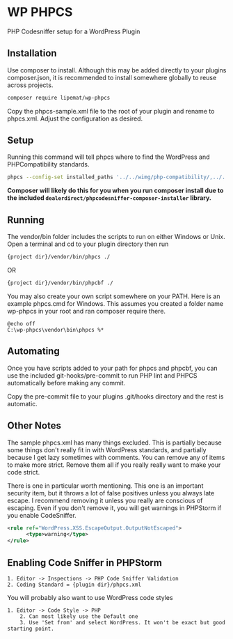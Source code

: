 # WP PHPCS
PHP Codesniffer setup for a WordPress Plugin

## Installation

Use composer to install. Although this may be added directly to your plugins composer.json, it is recommended to install somewhere globally to reuse across projects. 

```bash
composer require lipemat/wp-phpcs
```

Copy the phpcs-sample.xml file to the root of your plugin and rename to phpcs.xml. Adjust the configuration as desired.

## Setup

Running this command will tell phpcs where to find the WordPress and PHPCompatibility standards. 

```bash
phpcs --config-set installed_paths '../../wimg/php-compatibility/,../../wp-coding-standards/wpcs/,../../automattic/vipwpcs/'
```
**Composer will likely do this for you when you run composer install due to the included `dealerdirect/phpcodesniffer-composer-installer` library.**

## Running

The vendor/bin folder includes the scripts to run on either Windows or Unix. Open a terminal and cd to your plugin directory then run

``` bash
{project dir}/vendor/bin/phpcs ./
```
OR
``` bash
{project dir}/vendor/bin/phpcbf ./
```

You may also create your own script somewhere on your PATH. Here is an example phpcs.cmd for Windows. This assumes you created a folder name wp-phpcs in your root and ran composer require there. 
``` text
@echo off
C:\wp-phpcs\vendor\bin\phpcs %*
```

## Automating

Once you have scripts added to your path for phpcs and phpcbf, you can use the included git-hooks/pre-commit to run PHP lint and PHPCS automatically before making any commit. 

Copy the pre-commit file to your plugins .git/hooks directory and the rest is automatic.


## Other Notes

The sample phpcs.xml has many things excluded. This is partially because some things don't really fit in with WordPress standards, and partially because I get lazy sometimes with comments. You can remove any of <exclude> items to make more strict. Remove them all if you really really want to make your code strict. 

There is one in particular worth mentioning. This one is an important security item, but it throws a lot of false positives unless you always late escape. I recommend removing it unless you really are conscious of escaping. Even if you don't remove it, you will get warnings in PHPStorm if you enable CodeSniffer.

``` xml
<rule ref="WordPress.XSS.EscapeOutput.OutputNotEscaped">
      <type>warning</type>
</rule>
```
 
## Enabling Code Sniffer in PHPStorm

```
1. Editor -> Inspections -> PHP Code Sniffer Validation
2. Coding Standard = {plugin dir}/phpcs.xml
```
You will probably also want to use WordPress code styles
```
1. Editor -> Code Style -> PHP
    2. Can most likely use the Default one
    3. Use 'Set from' and select WordPress. It won't be exact but good starting point.
```
